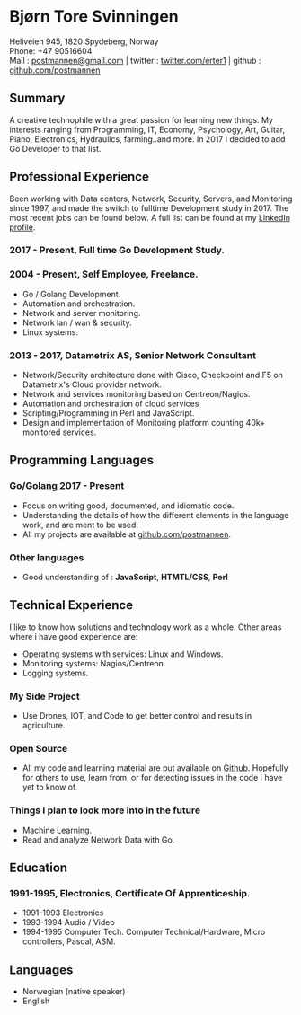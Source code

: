 # Bjørn Tore Svinningen

Heliveien 945, 1820 Spydeberg, Norway  
Phone: +47 90516604  
Mail : postmannen@gmail.com | twitter : [twitter.com/erter1](https://twitter.com/erter1) | github : [github.com/postmannen](https://github.com/postmannen)


## Summary

A creative technophile with a great passion for learning new things. My interests ranging from Programming, IT, Economy, Psychology, Art, Guitar, Piano, Electronics, Hydraulics, farming..and more.
In 2017 I decided to add Go Developer to that list.

## Professional Experience

Been working with Data centers, Network, Security, Servers, and Monitoring since 1997, and made the switch to fulltime Development study in 2017.
The most recent jobs can be found below. 
A full list can be found at my [LinkedIn profile](https://www.linkedin.com/in/bj%C3%B8rn-tore-svinningen-1394816/).

### 2017 - Present, Full time Go Development Study.

### 2004 - Present, Self Employee, Freelance.

- Go / Golang Development.
- Automation and orchestration.
- Network and server monitoring.
- Network lan / wan & security.
- Linux systems.

### 2013 - 2017, Datametrix AS, Senior Network Consultant

- Network/Security architecture done with Cisco, Checkpoint and F5 on Datametrix's Cloud provider network.
- Network and services monitoring based on Centreon/Nagios.
- Automation and orchestration of cloud services
- Scripting/Programming in Perl and JavaScript.
- Design and implementation of Monitoring platform counting 40k+ monitored services.



## Programming Languages

### Go/Golang 2017 - Present

- Focus on writing good, documented, and idiomatic code.
- Understanding the details of how the different elements in the language work, and are ment to be used.
- All my projects are available at [github.com/postmannen](https://github.com/postmannen).

### Other languages

- Good understanding of : **JavaScript**, **HTMTL/CSS**, **Perl**

## Technical Experience

I like to know how solutions and technology work as a whole.  Other areas where i have good experience are:

- Operating systems with services: Linux and Windows.
- Monitoring systems: Nagios/Centreon.
- Logging systems.

### My Side Project 

- Use Drones, IOT, and Code to get better control and results in agriculture.

### Open Source

- All my code and learning material are put available on [Github](https://github.com/postmannen). Hopefully for others to use, learn from, or for detecting issues in the code I have yet to know of.


### Things I plan to look more into in the future

- Machine Learning.
- Read and analyze Network Data with Go.

## Education

### 1991-1995, Electronics, Certificate Of Apprenticeship.

- 1991-1993 Electronics
- 1993-1994 Audio / Video
- 1994-1995 Computer Tech. Computer Technical/Hardware, Micro controllers, Pascal, ASM.


## Languages

- Norwegian (native speaker)
- English
